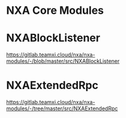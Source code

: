 NXA Core Modules
================

NXABlockListener
================
https://gitlab.teamxi.cloud/nxa/nxa-modules/-/blob/master/src/NXABlockListener

NXAExtendedRpc
================

https://gitlab.teamxi.cloud/nxa/nxa-modules/-/tree/master/src/NXAExtendedRpc
